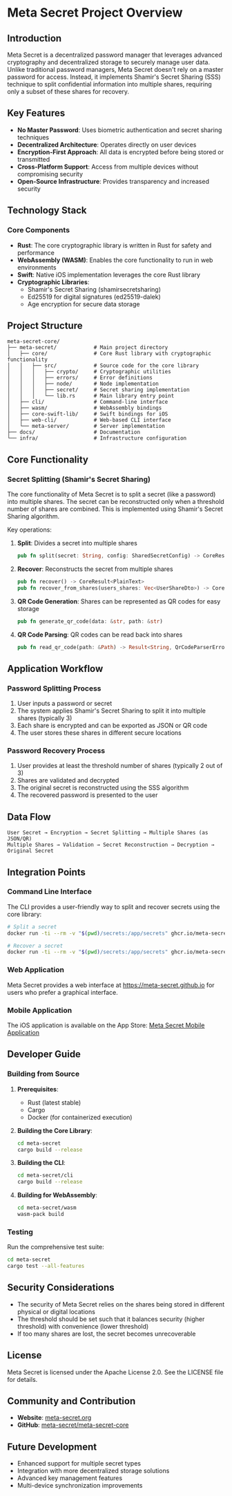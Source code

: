 # Meta Secret Project Overview

## Introduction

Meta Secret is a decentralized password manager that leverages advanced cryptography and decentralized storage to securely manage user data. Unlike traditional password managers, Meta Secret doesn't rely on a master password for access. Instead, it implements Shamir's Secret Sharing (SSS) technique to split confidential information into multiple shares, requiring only a subset of these shares for recovery.

## Key Features

- **No Master Password**: Uses biometric authentication and secret sharing techniques
- **Decentralized Architecture**: Operates directly on user devices
- **Encryption-First Approach**: All data is encrypted before being stored or transmitted
- **Cross-Platform Support**: Access from multiple devices without compromising security
- **Open-Source Infrastructure**: Provides transparency and increased security

## Technology Stack

### Core Components

- **Rust**: The core cryptographic library is written in Rust for safety and performance
- **WebAssembly (WASM)**: Enables the core functionality to run in web environments
- **Swift**: Native iOS implementation leverages the core Rust library
- **Cryptographic Libraries**:
  - Shamir's Secret Sharing (shamirsecretsharing)
  - Ed25519 for digital signatures (ed25519-dalek)
  - Age encryption for secure data storage

## Project Structure

```
meta-secret-core/
├── meta-secret/            # Main project directory
│   ├── core/               # Core Rust library with cryptographic functionality
│   │   ├── src/            # Source code for the core library
│   │   │   ├── crypto/     # Cryptographic utilities
│   │   │   ├── errors/     # Error definitions
│   │   │   ├── node/       # Node implementation
│   │   │   ├── secret/     # Secret sharing implementation
│   │   │   └── lib.rs      # Main library entry point
│   ├── cli/                # Command-line interface
│   ├── wasm/               # WebAssembly bindings
│   ├── core-swift-lib/     # Swift bindings for iOS
│   ├── web-cli/            # Web-based CLI interface
│   └── meta-server/        # Server implementation
├── docs/                   # Documentation
└── infra/                  # Infrastructure configuration
```

## Core Functionality

### Secret Splitting (Shamir's Secret Sharing)

The core functionality of Meta Secret is to split a secret (like a password) into multiple shares. The secret can be reconstructed only when a threshold number of shares are combined. This is implemented using Shamir's Secret Sharing algorithm.

Key operations:

1. **Split**: Divides a secret into multiple shares
   ```rust
   pub fn split(secret: String, config: SharedSecretConfig) -> CoreResult<()>
   ```

2. **Recover**: Reconstructs the secret from multiple shares
   ```rust
   pub fn recover() -> CoreResult<PlainText>
   pub fn recover_from_shares(users_shares: Vec<UserShareDto>) -> CoreResult<PlainText>
   ```

3. **QR Code Generation**: Shares can be represented as QR codes for easy storage
   ```rust
   pub fn generate_qr_code(data: &str, path: &str)
   ```

4. **QR Code Parsing**: QR codes can be read back into shares
   ```rust
   pub fn read_qr_code(path: &Path) -> Result<String, QrCodeParserError>
   ```

## Application Workflow

### Password Splitting Process
1. User inputs a password or secret
2. The system applies Shamir's Secret Sharing to split it into multiple shares (typically 3)
3. Each share is encrypted and can be exported as JSON or QR code
4. The user stores these shares in different secure locations

### Password Recovery Process
1. User provides at least the threshold number of shares (typically 2 out of 3)
2. Shares are validated and decrypted
3. The original secret is reconstructed using the SSS algorithm
4. The recovered password is presented to the user

## Data Flow

```
User Secret → Encryption → Secret Splitting → Multiple Shares (as JSON/QR)
Multiple Shares → Validation → Secret Reconstruction → Decryption → Original Secret
```

## Integration Points

### Command Line Interface
The CLI provides a user-friendly way to split and recover secrets using the core library:

```bash
# Split a secret
docker run -ti --rm -v "$(pwd)/secrets:/app/secrets" ghcr.io/meta-secret/cli:latest split --secret top$ecret

# Recover a secret
docker run -ti --rm -v "$(pwd)/secrets:/app/secrets" ghcr.io/meta-secret/cli:latest restore --from qr
```

### Web Application
Meta Secret provides a web interface at https://meta-secret.github.io for users who prefer a graphical interface.

### Mobile Application
The iOS application is available on the App Store: [Meta Secret Mobile Application](https://apps.apple.com/app/metasecret/id1644286751)

## Developer Guide

### Building from Source

1. **Prerequisites**:
   - Rust (latest stable)
   - Cargo
   - Docker (for containerized execution)

2. **Building the Core Library**:
   ```bash
   cd meta-secret
   cargo build --release
   ```

3. **Building the CLI**:
   ```bash
   cd meta-secret/cli
   cargo build --release
   ```

4. **Building for WebAssembly**:
   ```bash
   cd meta-secret/wasm
   wasm-pack build
   ```

### Testing

Run the comprehensive test suite:
```bash
cd meta-secret
cargo test --all-features
```

## Security Considerations

- The security of Meta Secret relies on the shares being stored in different physical or digital locations
- The threshold should be set such that it balances security (higher threshold) with convenience (lower threshold)
- If too many shares are lost, the secret becomes unrecoverable

## License

Meta Secret is licensed under the Apache License 2.0. See the LICENSE file for details.

## Community and Contribution

- **Website**: [meta-secret.org](https://meta-secret.org)
- **GitHub**: [meta-secret/meta-secret-core](https://github.com/meta-secret/meta-secret-core)

## Future Development

- Enhanced support for multiple secret types
- Integration with more decentralized storage solutions
- Advanced key management features
- Multi-device synchronization improvements 
